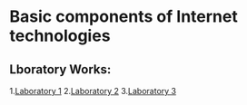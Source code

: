 # Basic components of Internet technologies

## Lboratory Works:
1.[Laboratory 1](https://github.com/DanilaNik/IU5_BKIT2022/tree/main/lab1)
2.[Laboratory 2](https://github.com/DanilaNik/IU5_BKIT2022/tree/main/lab2)
3.[Laboratory 3](https://github.com/DanilaNik/IU5_BKIT2022/tree/main/lab3)
